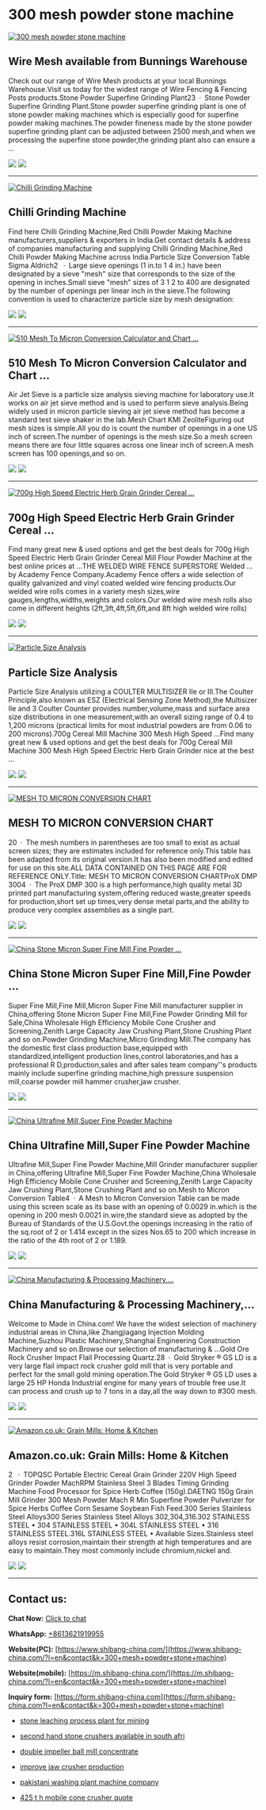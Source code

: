 # 300 mesh powder stone machine

<a href="https://swt.shibang-china.com/?l=en&img&k=300+mesh+powder+stone+machine" target="_blank">![300 mesh powder stone machine](http://static.shibang-china.com/all-800x300/759.jpg)</a>

## Wire Mesh available from Bunnings Warehouse
Check out our range of Wire Mesh products at your local Bunnings Warehouse.Visit us today for the widest range of Wire Fencing &amp; Fencing Posts products.Stone Powder Superfine Grinding Plant23&ensp;&#0183;&ensp;Stone Powder Superfine Grinding Plant.Stone powder superfine grinding plant is one of stone powder making machines which is especially good for superfine powder making machines.The powder fineness made by the stone powder superfine grinding plant can be adjusted between 2500 mesh,and when we processing the superfine stone powder,the grinding plant also can ensure a …


<a href="https://whatsapp.shibangsoft.com/WhatsApp.php" target="_blank" title="WhatsApp">![](http://static.shibang-china.com/icon/whatsapp.png)</a> <a href="https://swt.shibang-china.com/?l=en&icon&k=300+mesh+powder+stone+machine" target="_blank">![](http://static.shibang-china.com/icon/chat-en.png)</a>

---

<a href="https://swt.shibang-china.com/?l=en&img&k=300+mesh+powder+stone+machine" target="_blank">![Chilli Grinding Machine](http://static.shibang-china.com/all-800x300/694.jpg)</a>

## Chilli Grinding Machine
Find here Chilli Grinding Machine,Red Chilli Powder Making Machine manufacturers,suppliers &amp; exporters in India.Get contact details &amp; address of companies manufacturing and supplying Chilli Grinding Machine,Red Chilli Powder Making Machine across India.Particle Size Conversion Table Sigma Aldrich2 &ensp;&#0183;&ensp;Large sieve openings (1 in.to 1 4 in.) have been designated by a sieve &quot;mesh&quot; size that corresponds to the size of the opening in inches.Small sieve &quot;mesh&quot; sizes of 3 1 2 to 400 are designated by the number of openings per linear inch in the sieve.The following convention is used to characterize particle size by mesh designation:


<a href="https://whatsapp.shibangsoft.com/WhatsApp.php" target="_blank" title="WhatsApp">![](http://static.shibang-china.com/icon/whatsapp.png)</a> <a href="https://swt.shibang-china.com/?l=en&icon&k=300+mesh+powder+stone+machine" target="_blank">![](http://static.shibang-china.com/icon/chat-en.png)</a>

---

<a href="https://swt.shibang-china.com/?l=en&img&k=300+mesh+powder+stone+machine" target="_blank">![510 Mesh To Micron Conversion Calculator and Chart …](http://static.shibang-china.com/all-800x300/1280.jpg)</a>

## 510 Mesh To Micron Conversion Calculator and Chart …
Air Jet Sieve is a particle size analysis sieving machine for laboratory use.It works on air jet sieve method and is used to perform sieve analysis.Being widely used in micron particle sieving air jet sieve method has become a standard test sieve shaker in the lab.Mesh Chart KMI ZeoliteFiguring out mesh sizes is simple.All you do is count the number of openings in a one US inch of screen.The number of openings is the mesh size.So a mesh screen means there are four little squares across one linear inch of screen.A mesh screen has 100 openings,and so on.


<a href="https://whatsapp.shibangsoft.com/WhatsApp.php" target="_blank" title="WhatsApp">![](http://static.shibang-china.com/icon/whatsapp.png)</a> <a href="https://swt.shibang-china.com/?l=en&icon&k=300+mesh+powder+stone+machine" target="_blank">![](http://static.shibang-china.com/icon/chat-en.png)</a>

---

<a href="https://swt.shibang-china.com/?l=en&img&k=300+mesh+powder+stone+machine" target="_blank">![700g High Speed Electric Herb Grain Grinder Cereal …](http://static.shibang-china.com/all-800x300/1324.jpg)</a>

## 700g High Speed Electric Herb Grain Grinder Cereal …
Find many great new &amp; used options and get the best deals for 700g High Speed Electric Herb Grain Grinder Cereal Mill Flour Powder Machine at the best online prices at …THE WELDED WIRE FENCE SUPERSTORE Welded …by Academy Fence Company.Academy Fence offers a wide selection of quality galvanized and vinyl coated welded wire fencing products.Our welded wire rolls comes in a variety mesh sizes,wire gauges,lengths,widths,weights and colors.Our welded wire mesh rolls also come in different heights (2ft,3ft,4ft,5ft,6ft,and 8ft high welded wire rolls)


<a href="https://whatsapp.shibangsoft.com/WhatsApp.php" target="_blank" title="WhatsApp">![](http://static.shibang-china.com/icon/whatsapp.png)</a> <a href="https://swt.shibang-china.com/?l=en&icon&k=300+mesh+powder+stone+machine" target="_blank">![](http://static.shibang-china.com/icon/chat-en.png)</a>

---

<a href="https://swt.shibang-china.com/?l=en&img&k=300+mesh+powder+stone+machine" target="_blank">![Particle Size Analysis](http://static.shibang-china.com/all-800x300/235.jpg)</a>

## Particle Size Analysis
Particle Size Analysis utilizing a COULTER MULTISIZER IIe or III.The Coulter Principle,also known as ESZ (Electrical Sensing Zone Method),the Multisizer IIe and 3 Coulter Counter provides number,volume,mass and surface area size distributions in one measurement,with an overall sizing range of 0.4 to 1,200 microns (practical limits for most industrial powders are from 0.06 to 200 microns).700g Cereal Mill Machine 300 Mesh High Speed …Find many great new &amp; used options and get the best deals for 700g Cereal Mill Machine 300 Mesh High Speed Electric Herb Grain Grinder nice at the best …


<a href="https://whatsapp.shibangsoft.com/WhatsApp.php" target="_blank" title="WhatsApp">![](http://static.shibang-china.com/icon/whatsapp.png)</a> <a href="https://swt.shibang-china.com/?l=en&icon&k=300+mesh+powder+stone+machine" target="_blank">![](http://static.shibang-china.com/icon/chat-en.png)</a>

---

<a href="https://swt.shibang-china.com/?l=en&img&k=300+mesh+powder+stone+machine" target="_blank">![MESH TO MICRON CONVERSION CHART](http://static.shibang-china.com/all-800x300/1427.jpg)</a>

## MESH TO MICRON CONVERSION CHART
20&ensp;&#0183;&ensp;The mesh numbers in parentheses are too small to exist as actual screen sizes; they are estimates included for reference only.This table has been adapted from its original version.It has also been modified and edited for use on this site.ALL DATA CONTAINED ON THIS PAGE ARE FOR REFERENCE ONLY.Title: MESH TO MICRON CONVERSION CHARTProX DMP 3004&ensp;&#0183;&ensp;The ProX DMP 300 is a high performance,high quality metal 3D printed part manufacturing system,offering reduced waste,greater speeds for production,short set up times,very dense metal parts,and the ability to produce very complex assemblies as a single part.


<a href="https://whatsapp.shibangsoft.com/WhatsApp.php" target="_blank" title="WhatsApp">![](http://static.shibang-china.com/icon/whatsapp.png)</a> <a href="https://swt.shibang-china.com/?l=en&icon&k=300+mesh+powder+stone+machine" target="_blank">![](http://static.shibang-china.com/icon/chat-en.png)</a>

---

<a href="https://swt.shibang-china.com/?l=en&img&k=300+mesh+powder+stone+machine" target="_blank">![China Stone Micron Super Fine Mill,Fine Powder …](http://static.shibang-china.com/all-800x300/1169.jpg)</a>

## China Stone Micron Super Fine Mill,Fine Powder …
Super Fine Mill,Fine Mill,Micron Super Fine Mill manufacturer supplier in China,offering Stone Micron Super Fine Mill,Fine Powder Grinding Mill for Sale,China Wholesale High Efficiency Mobile Cone Crusher and Screening,Zenith Large Capacity Jaw Crushing Plant,Stone Crushing Plant and so on.Powder Grinding Machine,Micro Grinding Mill.The company has the domestic first class production base,equipped with standardized,intelligent production lines,control laboratories,and has a professional R D,production,sales and after sales team company''s products mainly include superfine grinding machine,high pressure suspension mill,coarse powder mill hammer crusher,jaw crusher.


<a href="https://whatsapp.shibangsoft.com/WhatsApp.php" target="_blank" title="WhatsApp">![](http://static.shibang-china.com/icon/whatsapp.png)</a> <a href="https://swt.shibang-china.com/?l=en&icon&k=300+mesh+powder+stone+machine" target="_blank">![](http://static.shibang-china.com/icon/chat-en.png)</a>

---

<a href="https://swt.shibang-china.com/?l=en&img&k=300+mesh+powder+stone+machine" target="_blank">![China Ultrafine Mill,Super Fine Powder Machine](http://static.shibang-china.com/all-800x300/890.jpg)</a>

## China Ultrafine Mill,Super Fine Powder Machine
Ultrafine Mill,Super Fine Powder Machine,Mill Grinder manufacturer supplier in China,offering Ultrafine Mill,Super Fine Powder Machine,China Wholesale High Efficiency Mobile Cone Crusher and Screening,Zenith Large Capacity Jaw Crushing Plant,Stone Crushing Plant and so on.Mesh to Micron Conversion Table4&ensp;&#0183;&ensp;A Mesh to Micron Conversion Table can be made using this screen scale as its base with an opening of 0.0029 in.which is the opening in 200 mesh 0.0021 in.wire,the standard sieve as adopted by the Bureau of Standards of the U.S.Govt.the openings increasing in the ratio of the sq.root of 2 or 1.414 except in the sizes Nos.65 to 200 which increase in the ratio of the 4th root of 2 or 1.189.


<a href="https://whatsapp.shibangsoft.com/WhatsApp.php" target="_blank" title="WhatsApp">![](http://static.shibang-china.com/icon/whatsapp.png)</a> <a href="https://swt.shibang-china.com/?l=en&icon&k=300+mesh+powder+stone+machine" target="_blank">![](http://static.shibang-china.com/icon/chat-en.png)</a>

---

<a href="https://swt.shibang-china.com/?l=en&img&k=300+mesh+powder+stone+machine" target="_blank">![China Manufacturing &amp; Processing Machinery,…](http://static.shibang-china.com/all-800x300/635.jpg)</a>

## China Manufacturing &amp; Processing Machinery,…
Welcome to Made in China.com! We have the widest selection of machinery industrial areas in China,like Zhangjiagang Injection Molding Machine,Suzhou Plastic Machinery,Shanghai Engineering Construction Machinery and so on.Browse our selection of manufacturing &amp; …Gold Ore Rock Crusher Impact Flail Processing Quartz.28&ensp;&#0183;&ensp;Gold Stryker &#174; GS LD is a very large flail impact rock crusher gold mill that is very portable and perfect for the small gold mining operation.The Gold Stryker &#174; GS LD uses a large 25 HP Honda Industrial engine for many years of trouble free use.It can process and crush up to 7 tons in a day,all the way down to #300 mesh.


<a href="https://whatsapp.shibangsoft.com/WhatsApp.php" target="_blank" title="WhatsApp">![](http://static.shibang-china.com/icon/whatsapp.png)</a> <a href="https://swt.shibang-china.com/?l=en&icon&k=300+mesh+powder+stone+machine" target="_blank">![](http://static.shibang-china.com/icon/chat-en.png)</a>

---

<a href="https://swt.shibang-china.com/?l=en&img&k=300+mesh+powder+stone+machine" target="_blank">![Amazon.co.uk: Grain Mills: Home &amp; Kitchen](http://static.shibang-china.com/all-800x300/176.jpg)</a>

## Amazon.co.uk: Grain Mills: Home &amp; Kitchen
2 &ensp;&#0183;&ensp;TOPQSC Portable Electric Cereal Grain Grinder 220V High Speed Grinder Powder MachRPM Stainless Steel 3 Blades Timing Grinding Machine Food Processor for Spice Herb Coffee (150g).DAETNG 150g Grain Mill Grinder 300 Mesh Powder Mach R Min Superfine Powder Pulverizer for Spice Herbs Coffee Corn Sesame Soybean Fish Feed.300 Series Stainless Steel Alloys300 Series Stainless Steel Alloys 302,304,316.302 STAINLESS STEEL • 304 STAINLESS STEEL • 304L STAINLESS STEEL • 316 STAINLESS STEEL.316L STAINLESS STEEL • Available Sizes.Stainless steel alloys resist corrosion,maintain their strength at high temperatures and are easy to maintain.They most commonly include chromium,nickel and.


<a href="https://whatsapp.shibangsoft.com/WhatsApp.php" target="_blank" title="WhatsApp">![](http://static.shibang-china.com/icon/whatsapp.png)</a> <a href="https://swt.shibang-china.com/?l=en&icon&k=300+mesh+powder+stone+machine" target="_blank">![](http://static.shibang-china.com/icon/chat-en.png)</a>

---
## Contact us:

**Chat Now:** [Click to chat](https://swt.shibang-china.com?l=en&contact&k=300+mesh+powder+stone+machine)

**WhatsApp:**  [+8613621919955](https://whatsapp.shibangsoft.com/WhatsApp.php)

**Website(PC):** [https://www.shibang-china.com/](https://www.shibang-china.com/?l=en&contact&k=300+mesh+powder+stone+machine)

**Website(mobile):** [https://m.shibang-china.com/](https://m.shibang-china.com/?l=en&contact&k=300+mesh+powder+stone+machine)

**Inquiry form:** [https://form.shibang-china.com](https://form.shibang-china.com?l=en&contact&k=300+mesh+powder+stone+machine)

* [stone leaching process plant for mining](../156/stone%20leaching%20process%20plant%20for%20mining.md)

* [second hand stone crushers available in south afri](../159/second%20hand%20stone%20crushers%20available%20in%20south%20afri.md)

* [double impeller ball mill concentrate](../155/double%20impeller%20ball%20mill%20concentrate.md)

* [improve jaw crusher production](../155/improve%20jaw%20crusher%20production.md)

* [pakistani washing plant machine company](../158/pakistani%20washing%20plant%20machine%20company.md)

* [425 t h mobile cone crusher quote](../153/425%20t%20h%20mobile%20cone%20crusher%20quote.md)